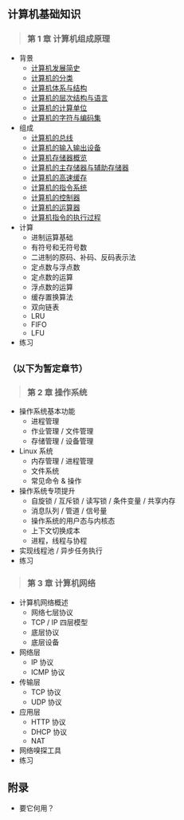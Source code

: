 ## 计算机基础知识

>### 第 1 章 计算机组成原理
* 背景
    * [计算机发展简史](1_principles_of_organization/1_summary/1_dev_history.md)
    * [计算机的分类](1_principles_of_organization/1_summary/2_classification.md)
    * [计算机体系与结构](1_principles_of_organization/1_summary/3_system_&%20_structure.md)
    * [计算机的层次结构与语言](1_principles_of_organization/1_summary/4_level_&_programming_languages.md)
    * [计算机的计算单位](1_principles_of_organization/1_summary/5_units.md)
    * [计算机的字符与编码集](1_principles_of_organization/1_summary/6_character_&_coding_set.md)
* 组成
    * [计算机的总线](1_principles_of_organization/2_organization/1_bus.md)
    * [计算机的输入输出设备](1_principles_of_organization/2_organization/2_io_devices.md)
    * [计算机存储器概览](1_principles_of_organization/2_organization/3_storage_overview.md)
    * [计算机的主存储器与辅助存储器](1_principles_of_organization/2_organization/4_main_storage_&_secondary_storage.md)
    * [计算机的高速缓存](1_principles_of_organization/2_organization/)
    * [计算机的指令系统](1_principles_of_organization/2_organization/)
    * [计算机的控制器](1_principles_of_organization/2_organization/)
    * [计算机的运算器](1_principles_of_organization/2_organization/)
    * [计算机指令的执行过程](1_principles_of_organization/2_organization/)
* 计算
    * 进制运算基础
    * 有符号和无符号数
    * 二进制的原码、补码、反码表示法
    * 定点数与浮点数
    * 定点数的运算
    * 浮点数的运算
    * 缓存置换算法
    * 双向链表
    * LRU
    * FIFO
    * LFU
* 练习

## `（以下为暂定章节）`

>### 第 2 章 操作系统
* 操作系统基本功能
    * 进程管理
    * 作业管理 / 文件管理
    * 存储管理 / 设备管理
* Linux 系统
    * 内存管理 / 进程管理
    * 文件系统
    * 常见命令 & 操作
* 操作系统专项提升
    * 自旋锁 / 互斥锁 / 读写锁 / 条件变量 / 共享内存
    * 消息队列 / 管道 / 信号量
    * 操作系统的用户态与内核态
    * 上下文切换成本
    * 进程，线程与协程
* 实现线程池 / 异步任务执行
* 练习

>### 第 3 章 计算机网络
* 计算机网络概述
    * 网络七层协议
    * TCP / IP 四层模型
    * 底层协议
    * 底层设备
* 网络层
    * IP 协议
    * ICMP 协议
* 传输层
    * TCP 协议
    * UDP 协议
* 应用层
    * HTTP 协议
    * DHCP 协议
    * NAT
* 网络嗅探工具
* 练习

## 附录 
* 要它何用？
